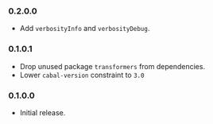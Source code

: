 ### 0.2.0.0

- Add `verbosityInfo` and `verbosityDebug`.

### 0.1.0.1

- Drop unused package `transformers` from dependencies.
- Lower `cabal-version` constraint to `3.0`

### 0.1.0.0

- Initial release.
